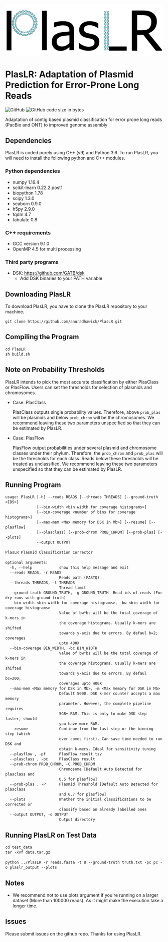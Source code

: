 <p align="center">
  <img src="PlasLR_logo.png" width="500" title="Final Labelling" alt="Final Labelling">
</p>

# PlasLR: Adaptation of Plasmid Prediction for Error-Prone Long Reads
![GitHub](https://img.shields.io/github/license/anuradhawick/PlasLR)
![GitHub code size in bytes](https://img.shields.io/github/languages/code-size/anuradhawick/PlasLR)

Adaptation of contig based plasmid classification for error prone long reads (PacBio and ONT) to improved genome assembly

## Dependencies
PlasLR is coded purely using C++ (v9) and Python 3.6. To run PlasLR, you will need to install the following python and C++ modules.

### Python dependencies
* numpy 1.16.4 
* scikit-learn 0.22.2.post1
* biopython 1.78
* scipy 1.3.0 
* seaborn 0.9.0
* h5py 2.9.0
* tqdm 4.7
* tabulate 0.8

### C++ requirements
* GCC version 9.1.0
* OpenMP 4.5 for multi processing

### Third party programs
* DSK: https://github.com/GATB/dsk
    * Add DSK binaries to your PATH variable

## Downloading PlasLR
To download PlasLR, you have to clone the PlasLR repository to your machine.

```
git clone https://github.com/anuradhawick/PlasLR.git
```

## Compiling the Program

```
cd PlasLR
sh build.sh
```

## Note on Probability Thresholds

PlasLR intends to pick the most accurate classification by either PlasClass or PlasFlow. Users can set the thresholds for selection of plasmids and chromosomes.

* Case: PlasClass

    PlasClass outputs single probability values. Therefore, above `prob_plas` will be plasmids and below `prob_chrom` will be the chromosomes. We recommend leaving these two parameters unspecified so that they can be estimated by PlasLR.

* Case: PlasFlow

    PlasFlow output probabilities under several plasmid and chromosome classes under their phylum. Therefore, the `prob_chrom` and `prob_plas` will be the thresholds for each class. Reads below these thresholds will be treated as unclassified. We recommend leaving these two parameters unspecified so that they can be estimated by PlasLR.

## Running Program

```
usage: PlasLR [-h] --reads READS [--threads THREADS] [--ground-truth <IDS>]
              [--bin-width <bin width for coverage histograms>]
              [--bin-coverage <number of bins for coverage histograms>]
              [--max-mem <Max memory for DSK in Mb>] [--resume] [--plasflow]
              [--plasclass] [--prob-chrom PROB_CHROM] [--prob-plas] [--plots]
              --output OUTPUT

PlasLR Plasmid Classification Corrector

optional arguments:
  -h, --help            show this help message and exit
  --reads READS, -r READS
                        Reads path (FASTQ)
  --threads THREADS, -t THREADS
                        Thread limit
  --ground-truth GROUND_TRUTH, -g GROUND_TRUTH  Read ids of reads (For dry runs with ground truth)
  --bin-width <bin width for coverage histograms>, -bw <bin width for coverage histograms>
                        Value of bw*bs will be the total coverage of k-mers in
                        the coverage histograms. Usually k-mers are shifted
                        towards y-axis due to errors. By defaul b=2; coverages
                        upto 400X
  --bin-coverage BIN_WIDTH, -bc BIN_WIDTH
                        Value of bw*bs will be the total coverage of k-mers in
                        the coverage histograms. Usually k-mers are shifted
                        towards y-axis due to errors. By defaul bc=200;
                        coverages upto 400X
  --max-mem <Max memory for DSK in Mb>, -m <Max memory for DSK in Mb>
                        Default 5000. DSK k-mer counter accepts a max memory
                        parameter. However, the complete pipeline requires
                        5GB+ RAM. This is only to make DSK step faster, should
                        you have more RAM.
  --resume              Continue from the last step or the binning step (which
                        ever comes first). Can save time needed to run DSK and
                        obtain k-mers. Ideal for sensitivity tuning
  --plasflow , -pf      PlasFlow result tsv
  --plasclass , -pc     PlasClass result
  --prob-chrom PROB_CHROM, -C PROB_CHROM
                        Chromosome [Default Auto Detected for plasclass and
                        0.5 for plasflow]
  --prob-plas , -P      Plasmid Threshold [Default Auto Detected for plasclass
                        and 0.7 for plasflow]
  --plots               Whether the initial classifications to be corrected or
                        classify based on already labelled ones
  --output OUTPUT, -o OUTPUT
                        Output directory
```

## Running PlasLR on Test Data

```
cd test_data
tar -xvf data.tar.gz 

python ../PlasLR -r reads.fasta -t 8 --ground-truth truth.txt -pc pc -o plaslr_output --plots

```

## Notes

* We recommend not to use plots argument if you're running on a larger dataset (More than 100000 reads). As it might make the execution take a longer time. 

## Issues

Please submit issues on the github repo. Thanks for using PlasLR.
